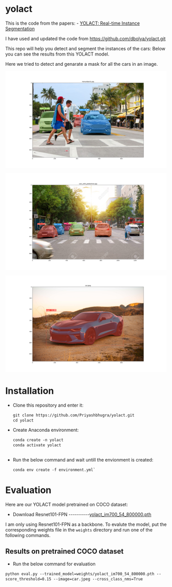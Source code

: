 # yolact

 This is the code from the papers: - [YOLACT: Real-time Instance Segmentation](https://arxiv.org/abs/1904.02689)
 
 I have used and updated the code from https://github.com/dbolya/yolact.git



This repo will help you detect and segment the instances of the cars: 
Below you can see the results from this YOLACT model.

Here we tried to detect and genarate a mask for all the cars in an image.

![Example 0](many_objects_results.png)

![Example 1](cars_with_pedestrian_results.png)

![Example 2](car_result.png)

# Installation
 - Clone this repository and enter it:
   ```Shell
   git clone https://github.com/Priyashbhugra/yolact.git
   cd yolact
   ```
 - Create Anaconda environment:
   ```Shell
   conda create -n yolact
   conda activate yolact
  
      ```

 - Run the below command and wait untill the envionment is created:
   ```Shell
   conda env create -f environment.yml`
   ```


# Evaluation
Here are our YOLACT model pretrained on COCO dataset:

- Download Resnet101-FPN ----------[yolact_im700_54_800000.pth](https://drive.google.com/file/d/1lE4Lz5p25teiXV-6HdTiOJSnS7u7GBzg/view?usp=sharing)

I am only using Resnet101-FPN as a backbone.
To evalute the model, put the corresponding weights file in the `weights` directory and run one of the following commands.

## Results on pretrained COCO dataset
- Run the below command for evaluation
```Shell
python eval.py --trained_model=weights/yolact_im700_54_800000.pth --score_threshold=0.15 --image=car.jpeg --cross_class_nms=True
```
